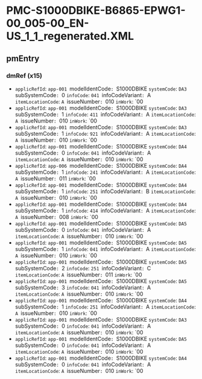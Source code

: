 # PMC-S1000DBIKE-B6865-EPWG1-00_005-00_EN-US_1_1_regenerated.XML

## pmEntry

### dmRef (x15)

*   `applicRefId`: `app-001
    `modelIdentCode`: `S1000DBIKE
    `systemCode`: `DA3
    `subSystemCode`: `0
    `infoCode`: `041
    `infoCodeVariant`: `A
    `itemLocationCode`: `A
    `issueNumber`: `010
    `inWork`: `00
*   `applicRefId`: `app-001
    `modelIdentCode`: `S1000DBIKE
    `systemCode`: `DA3
    `subSystemCode`: `1
    `infoCode`: `411
    `infoCodeVariant`: `A
    `itemLocationCode`: `A
    `issueNumber`: `010
    `inWork`: `00
*   `applicRefId`: `app-001
    `modelIdentCode`: `S1000DBIKE
    `systemCode`: `DA3
    `subSystemCode`: `1
    `infoCode`: `921
    `infoCodeVariant`: `A
    `itemLocationCode`: `A
    `issueNumber`: `010
    `inWork`: `00
*   `applicRefId`: `app-001
    `modelIdentCode`: `S1000DBIKE
    `systemCode`: `DA4
    `subSystemCode`: `0
    `infoCode`: `041
    `infoCodeVariant`: `A
    `itemLocationCode`: `A
    `issueNumber`: `010
    `inWork`: `00
*   `applicRefId`: `app-006
    `modelIdentCode`: `S1000DBIKE
    `systemCode`: `DA4
    `subSystemCode`: `1
    `infoCode`: `241
    `infoCodeVariant`: `A
    `itemLocationCode`: `A
    `issueNumber`: `011
    `inWork`: `00
*   `applicRefId`: `app-001
    `modelIdentCode`: `S1000DBIKE
    `systemCode`: `DA4
    `subSystemCode`: `1
    `infoCode`: `251
    `infoCodeVariant`: `B
    `itemLocationCode`: `A
    `issueNumber`: `010
    `inWork`: `00
*   `applicRefId`: `app-001
    `modelIdentCode`: `S1000DBIKE
    `systemCode`: `DA4
    `subSystemCode`: `1
    `infoCode`: `414
    `infoCodeVariant`: `A
    `itemLocationCode`: `A
    `issueNumber`: `008
    `inWork`: `00
*   `applicRefId`: `app-001
    `modelIdentCode`: `S1000DBIKE
    `systemCode`: `DA5
    `subSystemCode`: `0
    `infoCode`: `041
    `infoCodeVariant`: `A
    `itemLocationCode`: `A
    `issueNumber`: `010
    `inWork`: `00
*   `applicRefId`: `app-001
    `modelIdentCode`: `S1000DBIKE
    `systemCode`: `DA5
    `subSystemCode`: `1
    `infoCode`: `041
    `infoCodeVariant`: `A
    `itemLocationCode`: `A
    `issueNumber`: `010
    `inWork`: `00
*   `applicRefId`: `app-001
    `modelIdentCode`: `S1000DBIKE
    `systemCode`: `DA5
    `subSystemCode`: `2
    `infoCode`: `251
    `infoCodeVariant`: `C
    `itemLocationCode`: `A
    `issueNumber`: `011
    `inWork`: `00
*   `applicRefId`: `app-001
    `modelIdentCode`: `S1000DBIKE
    `systemCode`: `DA5
    `subSystemCode`: `3
    `infoCode`: `041
    `infoCodeVariant`: `A
    `itemLocationCode`: `A
    `issueNumber`: `010
    `inWork`: `00
*   `applicRefId`: `app-001
    `modelIdentCode`: `S1000DBIKE
    `systemCode`: `DA4
    `subSystemCode`: `1
    `infoCode`: `251
    `infoCodeVariant`: `A
    `itemLocationCode`: `A
    `issueNumber`: `010
    `inWork`: `00
*   `applicRefId`: `app-001
    `modelIdentCode`: `S1000DBIKE
    `systemCode`: `DA3
    `subSystemCode`: `0
    `infoCode`: `041
    `infoCodeVariant`: `A
    `itemLocationCode`: `A
    `issueNumber`: `010
    `inWork`: `00
*   `applicRefId`: `app-001
    `modelIdentCode`: `S1000DBIKE
    `systemCode`: `DA5
    `subSystemCode`: `0
    `infoCode`: `041
    `infoCodeVariant`: `A
    `itemLocationCode`: `A
    `issueNumber`: `010
    `inWork`: `00
*   `applicRefId`: `app-001
    `modelIdentCode`: `S1000DBIKE
    `systemCode`: `DA4
    `subSystemCode`: `0
    `infoCode`: `041
    `infoCodeVariant`: `A
    `itemLocationCode`: `A
    `issueNumber`: `010
    `inWork`: `00